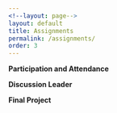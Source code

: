 ```yaml
---
<!--layout: page-->
layout: default
title: Assignments
permalink: /assignments/
order: 3
---
```


**Participation and Attendance**

**Discussion Leader**

**Final Project**



